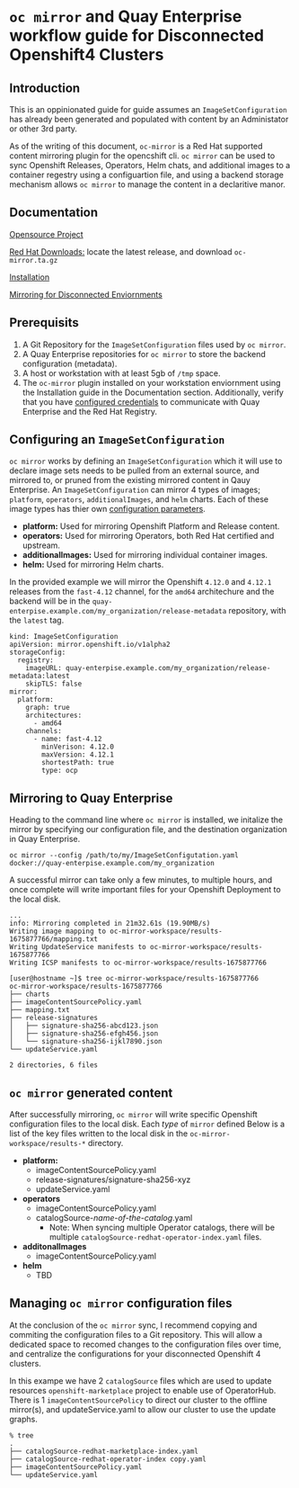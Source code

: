 # `oc mirror` and Quay Enterprise workflow guide for Disconnected Openshift4 Clusters

## Introduction
This is an oppinionated guide for  guide assumes an `ImageSetConfiguration` has already been generated and populated with content by an Administator or other 3rd party. 

As of the writing of this document, `oc-mirror` is a Red Hat supported content mirroring plugin for the opencshift cli.  `oc mirror` can be used to sync Openshift Releases, Operators, Helm chats, and additional images to a container regestry using a configuartion file, and using a backend storage mechanism allows `oc mirror` to manage the content in a declaritive manor.


## Documentation 

[Opensource Project](https://github.com/openshift/oc-mirror)

[Red Hat Downloads:](https://mirror.openshift.com/pub/openshift-v4/clients/ocp/) locate the latest release, and download `oc-mirror.ta.gz`

[Installation](https://docs.openshift.com/container-platform/4.12/installing/disconnected_install/installing-mirroring-disconnected.html#installation-oc-mirror-installing-plugin_installing-mirroring-disconnected)

[Mirroring for Disconnected Enviornments](https://docs.openshift.com/container-platform/4.12/installing/disconnected_install/installing-mirroring-disconnected.html)

## Prerequisits
1. A Git Repository for the `ImageSetConfiguration` files used by `oc mirror`.
2. A Quay Enterprise repositories for `oc mirror` to store the backend configuration (metadata).
3. A host or workstation with at least 5gb of `/tmp` space.
4. The `oc-mirror` plugin installed on your workstation enviornment using the Installation guide in the Documentation section.  Additionally, verify that you have [configured credentials](https://docs.openshift.com/container-platform/4.12/installing/disconnected_install/installing-mirroring-disconnected.html#installation-adding-registry-pull-secret_installing-mirroring-disconnected) to communicate with Quay Enterprise and the Red Hat Registry.

## Configuring an `ImageSetConfiguration`
`oc mirror` works by defining an `ImageSetConfiguration` which it will use to declare image sets needs to be pulled from an external source, and mirrored to, or pruned from the existing mirrored content in Qauy Enterprise.  An `ImageSetConfiguration` can mirror 4 types of images; `platform`, `operators`, `additionalImages`, and `helm` charts. Each of these image types has thier own [configuration parameters](https://docs.openshift.com/container-platform/4.12/installing/disconnected_install/installing-mirroring-disconnected.html#oc-mirror-imageset-config-params_installing-mirroring-disconnected).

- **platform:** Used for mirroring Openshift Platform and Release content.
- **operators:** Used for mirroring Operators, both Red Hat certified and upstream.
- **additionalImages:** Used for mirroring individual container images.
- **helm:** Used for mirroring Helm charts.

In the provided example we will mirror the Openshift `4.12.0` and `4.12.1` releases from the `fast-4.12` channel, for the `amd64` architechure and the backend will be in the `quay-enterpise.example.com/my_organization/release-metadata` repository, with the `latest` tag. 

```
kind: ImageSetConfiguration
apiVersion: mirror.openshift.io/v1alpha2                                                    
storageConfig:                                                      
  registry:
    imageURL: quay-enterpise.example.com/my_organization/release-metadata:latest                 
    skipTLS: false
mirror:
  platform:
    graph: true                                                     
    architectures:
      - amd64
    channels:
      - name: fast-4.12                                            
        minVerison: 4.12.0
        maxVersion: 4.12.1
        shortestPath: true
        type: ocp
```

## Mirroring to Quay Enterprise
Heading to the command line where `oc mirror` is installed, we initalize the mirror by specifying our configuration file, and the destination organization in Quay Enterprise.
```
oc mirror --config /path/to/my/ImageSetConfigutation.yaml docker://quay-enterpise.example.com/my_organization
```
A successful mirror can take only a few minutes, to multiple hours, and once complete will write important files for your Openshift Deployment to the local disk.

```
...
info: Mirroring completed in 21m32.61s (19.90MB/s)
Writing image mapping to oc-mirror-workspace/results-1675877766/mapping.txt
Writing UpdateService manifests to oc-mirror-workspace/results-1675877766
Writing ICSP manifests to oc-mirror-workspace/results-1675877766

[user@hostname ~]$ tree oc-mirror-workspace/results-1675877766
oc-mirror-workspace/results-1675877766
├── charts
├── imageContentSourcePolicy.yaml
├── mapping.txt
├── release-signatures
│   ├── signature-sha256-abcd123.json
│   ├── signature-sha256-efgh456.json
│   └── signature-sha256-ijkl7890.json
└── updateService.yaml

2 directories, 6 files
```

## `oc mirror` generated content
After successfully mirroring, `oc mirror` will write specific Openshift configuration files to the local disk.  Each *type* of `mirror` defined  Below is a list of the key files written to the local disk in the `oc-mirror-workspace/results-*` directory.

- **platform:**
  - imageContentSourcePolicy.yaml
  - release-signatures/signature-sha256-xyz
  - updateService.yaml
- **operators**
  - imageContentSourcePolicy.yaml
  - catalogSource-*name-of-the-catalog*.yaml
    - Note: When syncing multiple Operator catalogs, there will be multiple `catalogSource-redhat-operator-index.yaml` files.
- **additonalImages**
  - imageContentSourcePolicy.yaml
- **helm**
  - TBD

## Managing `oc mirror` configuration files
At the conclusion of the `oc mirror` sync, I recommend copying and commiting the configuration files to a Git repository.  This will allow a dedicated space to recomed changes to the configuration files over time, and centralize the configurations for your disconnected Openshift 4 clusters.

In this exampe we have 2 `catalogSource` files which are used to update resources `openshift-marketplace` project to enable use of OperatorHub. There is 1 `imageContentSourcePolicy` to direct our cluster to the offline mirror(s), and updateService.yaml to allow our cluster to use the update graphs.

```
% tree
.
├── catalogSource-redhat-marketplace-index.yaml
├── catalogSource-redhat-operator-index copy.yaml
├── imageContentSourcePolicy.yaml
└── updateService.yaml
```